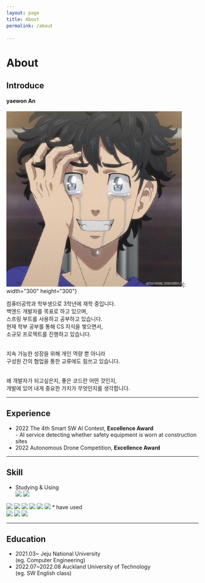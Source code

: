```yaml
---
layout: page
title: About
permalink: /about

---
```


# About

## Introduce

#### yaewon An
![alt](profile.jpg){: width="300" height="300"}


컴퓨터공학과 학부생으로 3학년에 재학 중입니다.<br>
백엔드 개발자를 목표로 하고 있으며, <br>
스프링 부트를 사용하고 공부하고 있습니다. <br> 현재 학부 공부를 통해 CS 지식을 쌓으면서,<br>
소규모 프로젝트를 진행하고 있습니다.

<br>
지속 가능한 성장을 위해 개인 역량 뿐 아니라<br>
구성원 간의 협업을 통한 교류에도 힘쓰고 있습니다.
<br><br>

왜 개발자가 되고싶은지, 좋은 코드란 어떤 것인지,<br>
개발에 있어 내게 중요한 가치가 무엇인지를 생각합니다.

--- 
## Experience

* 2022 The 4th Smart SW AI Contest, **Excellence Award**
<br>- AI service detecting whether safety equipment is worn at construction sites
* 2022 Autonomous Drone Competition, **Excellence Award**

___
## Skill


* Studying & Using <br> 
<img src="https://img.shields.io/badge/java-007396?style=for-the-badge&logo=java&logoColor=white">  <img src="https://img.shields.io/badge/c++-00599C?style=for-the-badge&logo=c%2B%2B&logoColor=white">
<img src="https://img.shields.io/badge/C-A8B9CC?style=for-the-badge&logo=c&logoColor=white">
<img src="https://img.shields.io/badge/spring-6DB33F?style=for-the-badge&logo=spring&logoColor=white">
<img src="https://img.shields.io/badge/Python-3776AB?style=for-the-badge&logo=python&logoColor=white">
<img src="https://img.shields.io/badge/springboot-6DB33F?style=for-the-badge&logo=springboot&logoColor=white">
<img src="https://img.shields.io/badge/springframework-6DB33F?style=for-the-badge&logo=spring&logoColor=white">
<img src="https://img.shields.io/badge/mysql-4479A1?style=for-the-badge&logo=mysql&logoColor=white">
* have used<br>
<img src="https://img.shields.io/badge/JavaScript-F7DF1E?style=for-the-badge&logo=javascript&logoColor=white">
<img src="https://img.shields.io/badge/CSS3-1572B6?style=for-the-badge&logo=css3&logoColor=white">
<img src="https://img.shields.io/badge/HTML5-E34F26?style=for-the-badge&logo=html5&logoColor=white">


---
## Education

* 2021.03~ Jeju National University <br>(eg. Computer Engineering)
* 2022.07~2022.08 Auckland University of Technology<br> (eg. SW English class)




